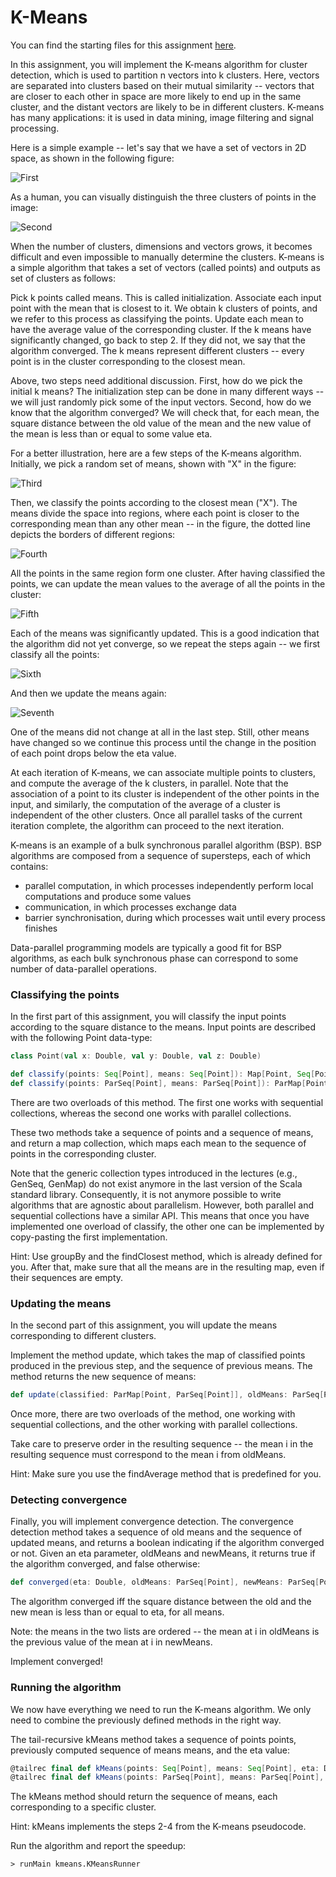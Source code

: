 # K-Means

You can find the starting files for this assignment [here](https://moocs.scala-lang.org/~dockermoocs/handouts-coursera-2.13/kmeans.zip).

In this assignment, you will implement the K-means algorithm for cluster detection, which is used to partition n vectors into k clusters. Here, vectors are separated into clusters based on their mutual similarity -- vectors that are closer to each other in space are more likely to end up in the same cluster, and the distant vectors are likely to be in different clusters. K-means has many applications: it is used in data mining, image filtering and signal processing.

Here is a simple example -- let's say that we have a set of vectors in 2D space, as shown in the following figure:


![First](https://github.com/maxim092001/Scala-Coursera-Homework/blob/master/parallel/kmeans/src/main/resources/kmeans/1.png)


As a human, you can visually distinguish the three clusters of points in the image:


![Second](https://github.com/maxim092001/Scala-Coursera-Homework/blob/master/parallel/kmeans/src/main/resources/kmeans/2.png)


When the number of clusters, dimensions and vectors grows, it becomes difficult and even impossible to manually determine the clusters. K-means is a simple algorithm that takes a set of vectors (called points) and outputs as set of clusters as follows:

Pick k points called means. This is called initialization.
    Associate each input point with the mean that is closest to it. We obtain k clusters of points, and we refer to this process as classifying the points.
    Update each mean to have the average value of the corresponding cluster.
    If the k means have significantly changed, go back to step 2. If they did not, we say that the algorithm converged.
    The k means represent different clusters -- every point is in the cluster corresponding to the closest mean.

Above, two steps need additional discussion. First, how do we pick the initial k means? The initialization step can be done in many different ways -- we will just randomly pick some of the input vectors. Second, how do we know that the algorithm converged? We will check that, for each mean, the square distance between the old value of the mean and the new value of the mean is less than or equal to some value eta.

For a better illustration, here are a few steps of the K-means algorithm. Initially, we pick a random set of means, shown with "X" in the figure:


![Third](https://github.com/maxim092001/Scala-Coursera-Homework/blob/master/parallel/kmeans/src/main/resources/kmeans/3.png)


Then, we classify the points according to the closest mean ("X"). The means divide the space into regions, where each point is closer to the corresponding mean than any other mean -- in the figure, the dotted line depicts the borders of different regions:


![Fourth](https://github.com/maxim092001/Scala-Coursera-Homework/blob/master/parallel/kmeans/src/main/resources/kmeans/4.png)


All the points in the same region form one cluster. After having classified the points, we can update the mean values to the average of all the points in the cluster:


![Fifth](https://github.com/maxim092001/Scala-Coursera-Homework/blob/master/parallel/kmeans/src/main/resources/kmeans/5.png)


Each of the means was significantly updated. This is a good indication that the algorithm did not yet converge, so we repeat the steps again -- we first classify all the points:


![Sixth](https://github.com/maxim092001/Scala-Coursera-Homework/blob/master/parallel/kmeans/src/main/resources/kmeans/6.png)


And then we update the means again:


![Seventh](https://github.com/maxim092001/Scala-Coursera-Homework/blob/master/parallel/kmeans/src/main/resources/kmeans/7.png)


One of the means did not change at all in the last step. Still, other means have changed so we continue this process until the change in the position of each point drops below the eta value.

At each iteration of K-means, we can associate multiple points to clusters, and compute the average of the k clusters, in parallel. Note that the association of a point to its cluster is independent of the other points in the input, and similarly, the computation of the average of a cluster is independent of the other clusters. Once all parallel tasks of the current iteration complete, the algorithm can proceed to the next iteration.

K-means is an example of a bulk synchronous parallel algorithm (BSP). BSP algorithms are composed from a sequence of supersteps, each of which contains:

* parallel computation, in which processes independently perform local computations and produce some values
* communication, in which processes exchange data
* barrier synchronisation, during which processes wait until every process finishes

Data-parallel programming models are typically a good fit for BSP algorithms, as each bulk synchronous phase can correspond to some number of data-parallel operations.

### Classifying the points

In the first part of this assignment, you will classify the input points according to the square distance to the means. Input points are described with the following Point data-type:

```scala
class Point(val x: Double, val y: Double, val z: Double)
```

```scala
def classify(points: Seq[Point], means: Seq[Point]): Map[Point, Seq[Point]]
def classify(points: ParSeq[Point], means: ParSeq[Point]): ParMap[Point, ParSeq[Point]]
```

There are two overloads of this method. The first one works with sequential collections, whereas the second one works with parallel collections.

These two methods take a sequence of points and a sequence of means, and return a map collection, which maps each mean to the sequence of points in the corresponding cluster.

Note that the generic collection types introduced in the lectures (e.g., GenSeq, GenMap) do not exist anymore in the last version of the Scala standard library. Consequently, it is not anymore possible to write algorithms that are agnostic about parallelism. However, both parallel and sequential collections have a similar API. This means that once you have implemented one overload of classify, the other one can be implemented by copy-pasting the first implementation.

Hint: Use groupBy and the findClosest method, which is already defined for you. After that, make sure that all the means are in the resulting map, even if their sequences are empty.

### Updating the means

In the second part of this assignment, you will update the means corresponding to different clusters.

Implement the method update, which takes the map of classified points produced in the previous step, and the sequence of previous means. The method returns the new sequence of means:


```scala
def update(classified: ParMap[Point, ParSeq[Point]], oldMeans: ParSeq[Point]): ParSeq[Point]
```

Once more, there are two overloads of the method, one working with sequential collections, and the other working with parallel collections.

Take care to preserve order in the resulting sequence -- the mean i in the resulting sequence must correspond to the mean i from oldMeans.

Hint: Make sure you use the findAverage method that is predefined for you.

### Detecting convergence

Finally, you will implement convergence detection. The convergence detection method takes a sequence of old means and the sequence of updated means, and returns a boolean indicating if the algorithm converged or not. Given an eta parameter, oldMeans and newMeans, it returns true if the algorithm converged, and false otherwise:


```scala
def converged(eta: Double, oldMeans: ParSeq[Point], newMeans: ParSeq[Point])
```

The algorithm converged iff the square distance between the old and the new mean is less than or equal to eta, for all means.

Note: the means in the two lists are ordered -- the mean at i in oldMeans is the previous value of the mean at i in newMeans.

Implement converged!

### Running the algorithm

We now have everything we need to run the K-means algorithm. We only need to combine the previously defined methods in the right way.

The tail-recursive kMeans method takes a sequence of points points, previously computed sequence of means means, and the eta value:

```scala
@tailrec final def kMeans(points: Seq[Point], means: Seq[Point], eta: Double): Seq[Point]
@tailrec final def kMeans(points: ParSeq[Point], means: ParSeq[Point], eta: Double): ParSeq[Point]
```

The kMeans method should return the sequence of means, each corresponding to a specific cluster.

Hint: kMeans implements the steps 2-4 from the K-means pseudocode.

Run the algorithm and report the speedup:

```
> runMain kmeans.KMeansRunner
```

